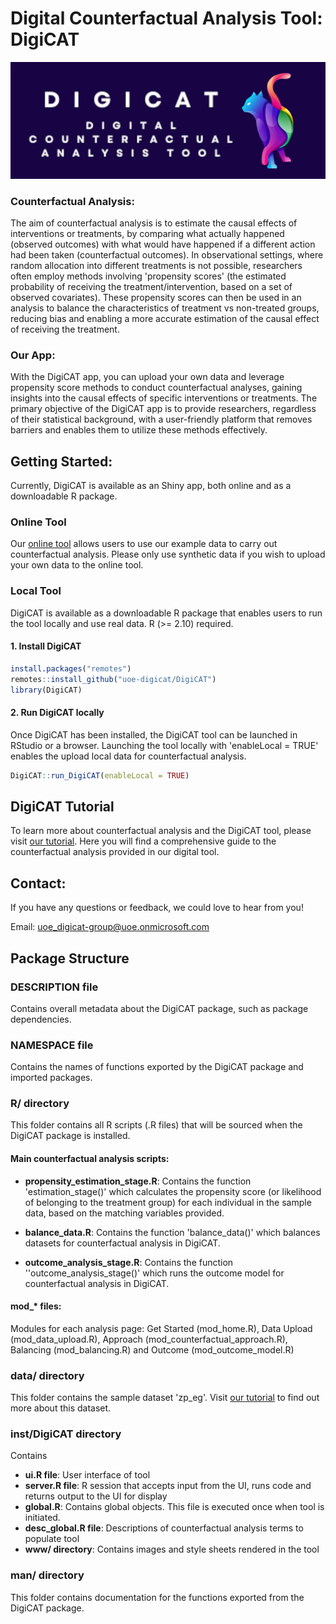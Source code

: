 # Digital Counterfactual Analysis Tool: DigiCAT
<p align="center">
  <img src="inst/DigiCAT/www/logos/DigiCAT/digicat6b.png" />
</p>

### **Counterfactual Analysis:**

The aim of counterfactual analysis is to estimate the causal effects of interventions or treatments, by comparing what actually happened (observed outcomes) with what would have happened if a different action had been taken (counterfactual outcomes). In observational settings, where random allocation into different treatments is not possible, researchers often employ methods involving 'propensity scores' (the estimated probability of receiving the treatment/intervention, based on a set of observed covariates). These propensity scores can then be used in an analysis to balance the characteristics of treatment vs non-treated groups, reducing bias and enabling a more accurate estimation of the causal effect of receiving the treatment.

### Our App:

With the DigiCAT app, you can upload your own data and leverage propensity score methods to conduct counterfactual analyses, gaining insights into the causal effects of specific interventions or treatments. The primary objective of the DigiCAT app is to provide researchers, regardless of their statistical background, with a user-friendly platform that removes barriers and enables them to utilize these methods effectively.

## Getting Started:

Currently, DigiCAT is available as an Shiny app, both online and as a downloadable R package.

### Online Tool

Our [online tool](https://digicatapp.shinyapps.io/DigiCAT/) allows users to use our example data to carry out counterfactual analysis. Please only use synthetic data if you wish to upload your own data to the online tool.

### Local Tool

DigiCAT is available as a downloadable R package that enables users to run the tool locally and use real data. R (\>= 2.10) required.

#### 1. Install DigiCAT

``` r
install.packages("remotes")
remotes::install_github("uoe-digicat/DigiCAT")
library(DigiCAT)
```

#### 2. Run DigiCAT locally

Once DigiCAT has been installed, the DigiCAT tool can be launched in RStudio or a browser. Launching the tool locally with 'enableLocal = TRUE' enables the upload local data for counterfactual analysis.

``` r
DigiCAT::run_DigiCAT(enableLocal = TRUE)
```

## DigiCAT Tutorial

To learn more about counterfactual analysis and the DigiCAT tool, please visit [our tutorial](https://uoe-digicat.github.io). Here you will find a comprehensive guide to the counterfactual analysis provided in our digital tool.

## Contact:

If you have any questions or feedback, we could love to hear from you!

Email: [uoe_digicat-group\@uoe.onmicrosoft.com](mailto:uoe_digicat-group@uoe.onmicrosoft.com)

## Package Structure

### DESCRIPTION file

Contains overall metadata about the DigiCAT package, such as package dependencies.

### NAMESPACE file

Contains the names of functions exported by the DigiCAT package and imported packages.

### R/ directory

This folder contains all R scripts (.R files) that will be sourced when the DigiCAT package is installed.

#### **Main counterfactual analysis scripts:**

-   **propensity_estimation_stage.R**: Contains the function 'estimation_stage()' which calculates the propensity score (or likelihood of belonging to the treatment group) for each individual in the sample data, based on the matching variables provided.

-   **balance_data.R**: Contains the function 'balance_data()' which balances datasets for counterfactual analysis in DigiCAT.

-   **outcome_analysis_stage.R**: Contains the function ''outcome_analysis_stage()' which runs the outcome model for counterfactual analysis in DigiCAT.

#### **mod\_\* files**: 

Modules for each analysis page: Get Started (mod_home.R), Data Upload (mod_data_upload.R), Approach (mod_counterfactual_approach.R), Balancing (mod_balancing.R) and Outcome (mod_outcome_model.R)

### data/ directory

This folder contains the sample dataset 'zp_eg'. Visit [our tutorial](https://uoe-digicat.github.io/02_howto_digicat.html#example-dataset) to find out more about this dataset.

### inst/DigiCAT directory

Contains

-   **ui.R file**: User interface of tool
-   **server.R file**: R session that accepts input from the UI, runs code and returns output to the UI for display
-   **global.R**: Contains global objects. This file is executed once when tool is initiated.
-   **desc_global.R file**: Descriptions of counterfactual analysis terms to populate tool
-   **www/ directory**: Contains images and style sheets rendered in the tool

### man/ directory

This folder contains documentation for the functions exported from the DigiCAT package.



